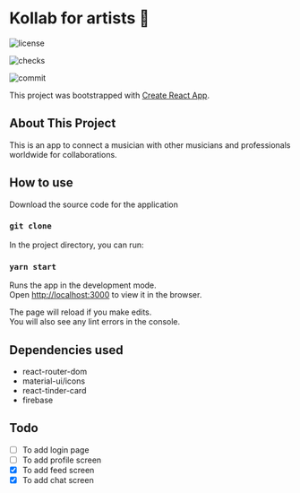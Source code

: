# Kollab for artists 🎵

![license](https://img.shields.io/github/license/tharunbirla/kollab)

![checks](https://img.shields.io/github/checks-status/tharunbirla/kollab/main)

![commit](https://img.shields.io/github/last-commit/tharunbirla/kollab)

This project was bootstrapped with [Create React App](https://github.com/facebook/create-react-app).

## About This Project

This is an app to connect a musician with other musicians and professionals worldwide for collaborations.


## How to use

Download the source code for the application

### `git clone` 

In the project directory, you can run:

### `yarn start`

Runs the app in the development mode.\
Open [http://localhost:3000](http://localhost:3000) to view it in the browser.

The page will reload if you make edits.\
You will also see any lint errors in the console.

## Dependencies used

+ react-router-dom
+ material-ui/icons
+ react-tinder-card
+ firebase

## Todo

- [ ] To add login page
- [ ] To add profile screen
- [x] To add feed screen
- [x] To add chat screen 